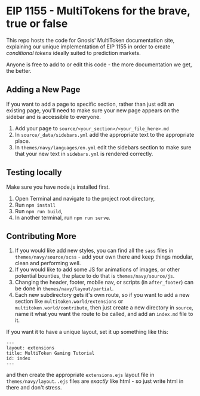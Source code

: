 # EIP 1155 - MultiTokens for the brave, true or false

This repo hosts the code for Gnosis' MultiToken documentation site, explaining our unique implementation of EIP 1155 in order to create _conditional tokens_ ideally suited to prediction markets.

Anyone is free to add to or edit this code - the more documentation we get, the better.

## Adding a New Page

If you want to add a page to specific section, rather than just edit an existing page, you'll need to make sure your new page appears on the sidebar and is accessible to everyone.

1. Add your page to `source/<your_section>/<your_file_here>.md`
2. In `source/_data/sidebars.yml` add the appropriate text to the appropriate place.
3. In `themes/navy/languages/en.yml` edit the sidebars section to make sure that your new text in `sidebars.yml` is rendered correctly.

## Testing locally

Make sure you have node.js installed first.

1. Open Terminal and navigate to the project root directory,
2. Run `npm install`
3. Run `npm run build`,
4. In another terminal, run `npm run serve`.

## Contributing More

1. If you would like add new styles, you can find all the `sass` files in `themes/navy/source/scss` - add your own there and keep things modular, clean and performing well.
2. If you would like to add some JS for animations of images, or other potential bounties, the place to do that is `themes/navy/source/js`.
3. Changing the header, footer, mobile nav, or scripts (in `after_footer`) can be done in `themes/navy/layout/partial`.
4. Each new subdirectory gets it's own route, so if you want to add a new section like `multitoken.world/extensions` or `multitoken.world/contribute`, then just create a new directory in `source`, name it what you want the route to be called, and add an `index.md` file to it. 

If you want it to have a unique layout, set it up something like this:

```
---
layout: extensions
title: MultiToken Gaming Tutorial
id: index
---
```

and then create the appropriate `extensions.ejs` layout file in `themes/navy/layout`. `.ejs` files are _exactly_ like html - so just write html in there and don't stress.